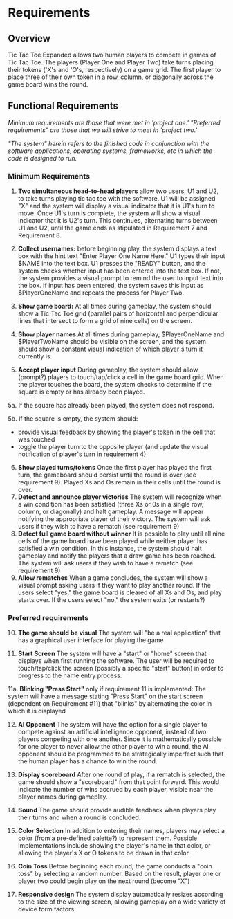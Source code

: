 # Requirements

## Overview

Tic Tac Toe Expanded allows two human players to compete in games of Tic Tac Toe. The players (Player One and Player Two) take turns placing their tokens ('X's and 'O's, respectively) on a game grid. The first player to place three of their own token in a row, column, or diagonally across the game board wins the round.

## Functional Requirements

_Minimum requirements are those that were met in 'project one.' "Preferred requirements" are those that we will strive to meet in 'project two.'_

_"The system" herein refers to the finished code in conjunction with the software applications, operating systems, frameworks, etc in which the code is designed to run._

### Minimum Requirements

1.  **Two simultaneous head-to-head players** allow two users, U1 and U2, to take turns playing tic tac toe with the software. U1 will be assigned "X" and the system will display a visual indicator that it is U1's turn to move. Once U1's turn is complete, the system will show a visual indicator that it is U2's turn. This continues, alternating turns between U1 and U2, until the game ends as stipulated in Requirement 7 and Requirement 8.

2.  **Collect usernames:** before beginning play, the system displays a text box with the hint text "Enter Player One Name Here." U1 types their input $NAME into the text box. U1 presses the "READY" button, and the system checks whether input has been entered into the text box. If not, the system provides a visual prompt to remind the user to input text into the box. If input has been entered, the system saves this input as $PlayerOneName and repeats the process for Player Two.

3.  **Show game board:** At all times during gameplay, the system should show a Tic Tac Toe grid (parallel pairs of horizontal and perpendicular lines that intersect to form a grid of nine cells) on the screen.

4.  **Show player names** At all times during gameplay, $PlayerOneName and $PlayerTwoName should be visible on the screen, and the system should show a constant visual indication of which player's turn it currently is.

5.  **Accept player input** During gameplay, the system should allow (prompt?) players to touch/tap/click a cell in the game board grid. When the player touches the board, the system checks to determine if the square is empty or has already been played.

5a. If the square has already been played, the system does not respond.

5b. If the square is empty, the system should:

- provide visual feedback by showing the player's token in the cell that was touched
- toggle the player turn to the opposite player (and update the visual notification of player's turn in requirement 4)

6.  **Show played turns/tokens** Once the first player has played the first turn, the gameboard should persist until the round is over (see requirement 9). Played Xs and Os remain in their cells until the round is over.
7.  **Detect and announce player victories** The system will recognize when a win condition has been satisfied (three Xs or 0s in a single row, column, or diagonally) and halt gameplay. A message will appear notifying the appropriate player of their victory. The system will ask users if they wish to have a rematch (see requirement 9)
8.  **Detect full game board without winner** It is possible to play until all nine cells of the game board have been played while neither player has satisfied a win condition. In this instance, the system should halt gameplay and notify the players that a draw game has been reached. The system will ask users if they wish to have a rematch (see requirement 9)
9.  **Allow rematches** When a game concludes, the system will show a visual prompt asking users if they want to play another round. If the users select "yes," the game board is cleared of all Xs and Os, and play starts over. If the users select "no," the system exits (or restarts?)

### Preferred requirements

10.  **The game should be visual** The system will "be a real application" that has a graphical user interface for playing the game

11.  **Start Screen** The system will have a "start" or "home" screen that displays when first running the software. The user will be required to touch/tap/click the screen (possibly a specific "start" button) in order to progress to the name entry process.

  11a.  **Blinking "Press Start"** only if requirement 11 is implemented: The system will have a message stating "Press Start" on the start screen (dependent on Requirement #11) that "blinks" by alternating the color in which it is displayed

12.  **AI Opponent** The system will have the option for a single player to compete against an artificial intelligence opponent, instead of two players competing with one another. Since it is mathematically possible for one player to never allow the other player to win a round, the AI opponent should be programmed to be strategically imperfect such that the human player has a chance to win the round.

13.  **Display scoreboard** After one round of play, if a rematch is selected, the game should show a "scoreboard" from that point forward. This would indicate the number of wins accrued by each player, visible near the player names during gameplay.

14.  **Sound** The game should provide audible feedback when players play their turns and when a round is concluded.

15.  **Color Selection** In addition to entering their names, players may select a color (from a pre-defined palette?) to represent them. Possible implementations include showing the player's name in that color, or allowing the player's X or O tokens to be drawn in that color.

16.  **Coin Toss** Before beginning each round, the game conducts a "coin toss" by selecting a random number. Based on the result, player one or player two could begin play on the next round (become "X")

17. **Responsive design** The system display automatically resizes according to the size of the viewing screen, allowing gameplay on a wide variety of device form factors
